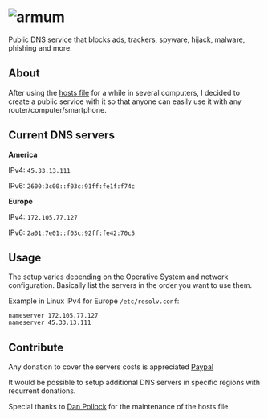 # ![armum](https://armum.net/img/armum.png "Armum")
Public DNS service that blocks ads, trackers, spyware, hijack, malware, phishing and more.

## About
After using the [hosts file](https://someonewhocares.org/hosts/zero/hosts) for a while in several computers, I decided to create a public service with it so that anyone can easily use it with any router/computer/smartphone.

## Current DNS servers

**America**

IPv4: `45.33.13.111`

IPv6: `2600:3c00::f03c:91ff:fe1f:f74c`


**Europe**

IPv4: `172.105.77.127`

IPv6: `2a01:7e01::f03c:92ff:fe42:70c5`

## Usage

The setup varies depending on the Operative System and network configuration.
Basically list the servers in the order you want to use them.

Example in Linux IPv4 for Europe `/etc/resolv.conf`:
```
nameserver 172.105.77.127
nameserver 45.33.13.111
```
## Contribute

Any donation to cover the servers costs is appreciated [Paypal](https://www.paypal.com/paypalme/mencargo/USD)

It would be possible to setup additional DNS servers in specific regions with recurrent donations.

Special thanks to [Dan Pollock](https://someonewhocares.org/) for the maintenance of the hosts file.
